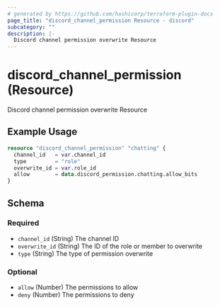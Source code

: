 ```yaml
---
# generated by https://github.com/hashicorp/terraform-plugin-docs
page_title: "discord_channel_permission Resource - discord"
subcategory: ""
description: |-
  Discord channel permission overwrite Resource
---
```


# discord_channel_permission (Resource)

Discord channel permission overwrite Resource

## Example Usage

```terraform
resource "discord_channel_permission" "chatting" {
  channel_id   = var.channel_id
  type         = "role"
  overwrite_id = var.role_id
  allow        = data.discord_permission.chatting.allow_bits
}
```

<!-- schema generated by tfplugindocs -->
## Schema

### Required

- `channel_id` (String) The channel ID
- `overwrite_id` (String) The ID of the role or member to overwrite
- `type` (String) The type of permission overwrite

### Optional

- `allow` (Number) The permissions to allow
- `deny` (Number) The permissions to deny


